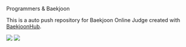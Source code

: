 Programmers & Baekjoon

This is a auto push repository for Baekjoon Online Judge created with [BaekjoonHub](https://github.com/BaekjoonHub/BaekjoonHub).

<img src="https://img.shields.io/badge/java-FF7800?style=for-the-badge&logo=java&logoColor=white"> <img src="https://img.shields.io/badge/python-3776AB?style=for-the-badge&logo=python&logoColor=white">
